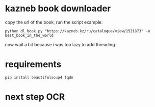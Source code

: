 # kazneb book downloader
copy the url of the book, run the script
example:

```
python dl_book.py "https://kazneb.kz/ru/catalogue/view/1521873" -o best_book_in_the_world
```

now wait a bit because i was too lazy to add threading

# requirements

```
pip install beautifulsoup4 tqdm
```

# next step OCR